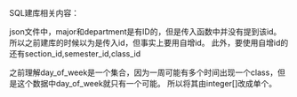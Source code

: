 SQL建库相关内容：

json文件中，major和department是有ID的，但是传入函数中并没有提到该id。
所以之前建库的时候以为是传入id，但事实上要用自增id。
此外，要使用自增id的还有section_id,semester_id,class_id

之前理解day_of_week是一个集合，因为一周可能有多个时间出现一个class，但是这个数据中day_of_week就只有一个可能。
所以将其由integer[]改成单个。


